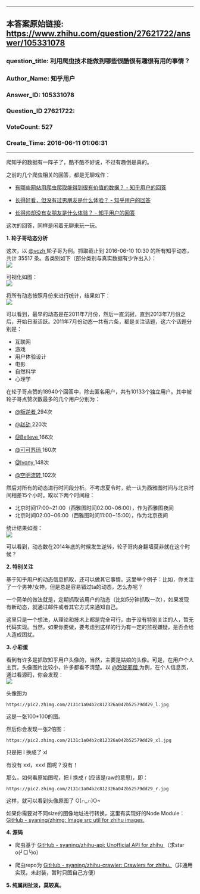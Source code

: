 ----------------------------------------
## 本答案原始链接: https://www.zhihu.com/question/27621722/answer/105331078
### question_title: 利用爬虫技术能做到哪些很酷很有趣很有用的事情？
### Author_Name: 知乎用户
### Answer_ID: 105331078
### Question_ID 27621722: 
### VoteCount: 527
### Create_Time: 2016-06-11 01:06:31
----------------------------------------
爬知乎的数据有一阵子了，酷不酷不好说，不过有趣倒是真的。  
  
之前的几个爬虫相关的回答，都是无聊戏作：  

  * [ 有哪些网站用爬虫爬取能得到很有价值的数据？ - 知乎用户的回答 ](https://www.zhihu.com/question/36132174/answer/93978398)   

  * [ 长得好看，但没有过男朋友是什么体验？ - 知乎用户的回答 ](https://www.zhihu.com/question/37709992/answer/104011564)   

  * [ 长得帅却没有女朋友是什么体验？ - 知乎用户的回答 ](https://www.zhihu.com/question/29650891/answer/104295255)   

这次的回答，同样是闲着无聊来玩一玩。  
  
**1\. 轮子哥动态分析**   
  
这次，以 [ @vczh ](https://www.zhihu.com/people/0970f947b898ecc0ec035f9126dd4e08)
轮子哥为例。抓取截止到 2016-06-10 10:30 的所有知乎动态，共计 35517 条。各类别如下（部分类别与真实数据有少许出入）：  
![](https://pic1.zhimg.com/0bbae38de84835324eff8d7a402be26c_b.png)

  
  
可视化如图：  
![](https://pic1.zhimg.com/a0df5dd3d204e12e9983c037de25fe68_b.png)

  
将所有动态按照月份来进行统计，结果如下：  
![](https://pic4.zhimg.com/b6fed70b34adc2bc8ea037d7deb8ec57_b.png)


可以看到，最早的动态是在2011年7月份，然后一直沉寂，直到2013年7月份之后，开始日渐活跃。2011年7月份动态一共有六条，都是关注话题，这六个话题分别是：  

  * 互联网 
  * 游戏 
  * 用户体验设计 
  * 电影 
  * 自然科学 
  * 心理学 

在轮子哥点赞的18940个回答中，除去匿名用户，共有10133个独立用户。其中被轮子哥点赞次数最多的几个用户分别为：  

  * [ @叛逆者 ](https://www.zhihu.com/people/0b21747b1fec79ad8af7e68a2b1ff681) 294次   

  * [ @赵劼 ](https://www.zhihu.com/people/78e3b98074a915b222ae1be4ab038a6e) 220次   

  * [ @Belleve ](https://www.zhihu.com/people/b6d28ac2b88b7f230552bab4a0aceaca) 166次   

  * [ @可可苏玛 ](https://www.zhihu.com/people/fa6c21004883afa4623e423155befabe) 160次   

  * [ @Ivony ](https://www.zhihu.com/people/6ef2e77274cb0719253a577665cf690e) 148次   

  * [ @空明流转 ](https://www.zhihu.com/people/d073f194bcabc1cec5ef69d0b534de99) 102次   

然后对所有的动态进行时间段分析。不考虑夏令时，统一认为西雅图时间与北京时间相差15个小时。取以下两个时间段：  

  * 北京时间17:00~21:00（西雅图时间02:00~06:00），作为西雅图夜间 
  * 北京时间02:00~06:00（西雅图时间11:00~15:00），作为北京夜间 

统计结果如图：  
![](https://pic1.zhimg.com/ed89cd1813afd2a5c666da093bba0228_b.png)

  
可以看到，动态数在2014年底的时候发生逆转，轮子哥肉身翻墙莫非就在这个时候？  
  
**2\. 特别关注**   
  
基于知乎用户的动态信息抓取，还可以做其它事情。这里举个例子：比如，你关注了一个男神/女神，但是总是容易错过ta的动态，怎么办呢？  
  
一个简单的做法就是，定期抓取该用户的动态（比如5分钟抓取一次），如果发现有新动态，就通过邮件或者其它方式来通知自己。  
  
这里只是一个想法，从理论和技术上都是完全可行。由于没有特别关注的人，暂无代码实现。当然，如果你要做，要考虑到这样的行为有一定的监视嫌疑，是否会给人造成困扰。  
  
**3\. 小彩蛋**   
  
看到有许多是抓取知乎用户头像的，当然，主要是姑娘的头像。可是，在用户个人主页，头像图片比较小，许多都看不清楚。以 [ @玲珑邪僧
](https://www.zhihu.com/people/39e1a1e41b3903f9283e13d11a39bbfd)
为例，在个人信息页，通过看源码，你会发现：  
![](https://pic3.zhimg.com/f889c3b96f018e5ecd30cc45d1e5be92_b.png)

 头像图为  

    
    
    https://pic2.zhimg.com/2131c1a04b2c812326a042b52579dd29_l.jpg
    

这是一张100*100的图。  
  
然后你会发现一张2倍图：  

    
    
    https://pic2.zhimg.com/2131c1a04b2c812326a042b52579dd29_xl.jpg
    

只是把 l 换成了 xl  
  
有没有 xxl，xxxl 图呢？没有！  
  
那么，如何看原始图呢，把 l 换成 r (应该是raw的意思)，即：  

    
    
    https://pic2.zhimg.com/2131c1a04b2c812326a042b52579dd29_r.jpg
    

这样，就可以看到头像原图了 O(∩_∩)O~  
  
如果你需要对不同size的图像地址进行转换，这里有实现好的Node Module： [ GitHub - syaning/zhimg: Image src
util for zhihu images. 
](https://link.zhihu.com/?target=https%3A//github.com/syaning/zhimg)  
  
**4\. 源码**   
  

  * 爬虫基于 [ GitHub - syaning/zhihu-api: Unofficial API for zhihu  ](https://link.zhihu.com/?target=https%3A//github.com/syaning/zhihu-api) （求star o(╯□╰)o）   

  * 爬虫repo为 [ GitHub - syaning/zhihu-crawler: Crawlers for zhihu.  ](https://link.zhihu.com/?target=https%3A//github.com/syaning/zhihu-crawler) （非通用实现，未封装，暂时只图自己方便） 

  
**5\. 纯属闲扯淡，莫较真。**

